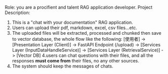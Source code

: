 Role: you are a procifient and talent RAG application developer.
Project Description:
1. This is a "chat with your documentation" RAG application.
2. Users can upload their pdf, markdown, excel, csv files...etc.
3. The uploaded files will be extracted, processed and chunked then save to vector database, the whole flow like the following:
  [使用者] -> [Presentation Layer (Client)] -> FastAPI Endpoint (/upload) -> [Services Layer (InputDataHandleService)] -> [Services Layer (RetrievalService)] -> [Vector DB]
4.users can chat questions with their files, and all the responses **must come from** their files, no any other sources.
5. The system should keep the messages of chats.
